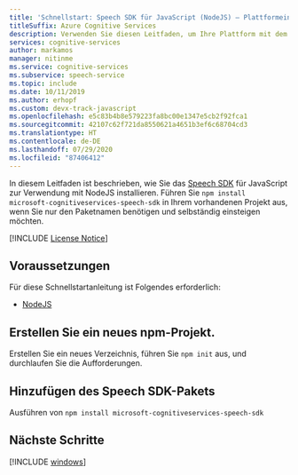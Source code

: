 ```yaml
---
title: 'Schnellstart: Speech SDK für JavaScript (NodeJS) – Plattformeinrichtung: Speech-Dienst'
titleSuffix: Azure Cognitive Services
description: Verwenden Sie diesen Leitfaden, um Ihre Plattform mit dem Speech Service SDK für die Verwendung von JavaScript (NodeJS) einzurichten.
services: cognitive-services
author: markamos
manager: nitinme
ms.service: cognitive-services
ms.subservice: speech-service
ms.topic: include
ms.date: 10/11/2019
ms.author: erhopf
ms.custom: devx-track-javascript
ms.openlocfilehash: e5c83b4b8e579223fa8bc00e1347e5cb2f92fca1
ms.sourcegitcommit: 42107c62f721da8550621a4651b3ef6c68704cd3
ms.translationtype: HT
ms.contentlocale: de-DE
ms.lasthandoff: 07/29/2020
ms.locfileid: "87406412"
---
```

In diesem Leitfaden ist beschrieben, wie Sie das [Speech SDK](~/articles/cognitive-services/speech-service/speech-sdk.md) für JavaScript zur Verwendung mit NodeJS installieren. Führen Sie `npm install microsoft-cognitiveservices-speech-sdk` in Ihrem vorhandenen Projekt aus, wenn Sie nur den Paketnamen benötigen und selbständig einsteigen möchten.

[!INCLUDE [License Notice](~/includes/cognitive-services-speech-service-license-notice.md)]

## <a name="prerequisites"></a>Voraussetzungen

Für diese Schnellstartanleitung ist Folgendes erforderlich:

* [NodeJS](https://nodejs.org/)

## <a name="create-a-new-npm-project"></a>Erstellen Sie ein neues npm-Projekt.

Erstellen Sie ein neues Verzeichnis, führen Sie `npm init` aus, und durchlaufen Sie die Aufforderungen.

## <a name="add-the-speech-sdk-package"></a>Hinzufügen des Speech SDK-Pakets

Ausführen von `npm install microsoft-cognitiveservices-speech-sdk`

## <a name="next-steps"></a>Nächste Schritte

[!INCLUDE [windows](../quickstart-list.md)]